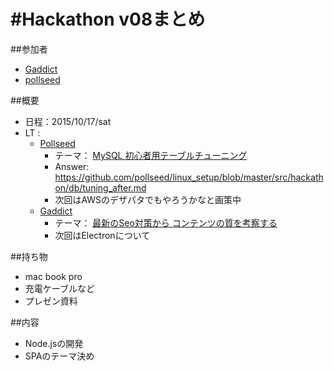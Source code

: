 # #Hackathon v08まとめ

##参加者
* [Gaddict](https://github.com/Gaddict)
* [pollseed](https://github.com/pollseed)

##概要
* 日程：2015/10/17/sat
* LT : 
  * [Pollseed](https://github.com/pollseed)
    * テーマ： [MySQL 初心者用テーブルチューニング](http://www.slideshare.net/pollseed/ltdb)
    * Answer: https://github.com/pollseed/linux_setup/blob/master/src/hackathon/db/tuning_after.md
    * 次回はAWSのデザパタでもやろうかなと画策中
  * [Gaddict](https://github.com/Gaddict)
    * テーマ： [最新のSeo対策から コンテンツの質を考察する](http://www.slideshare.net/Gaddict/seo-54031935)
    * 次回はElectronについて

##持ち物
* mac book pro
* 充電ケーブルなど
* プレゼン資料

##内容
* Node.jsの開発
* SPAのテーマ決め
